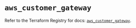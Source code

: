 # `aws_customer_gateway`

Refer to the Terraform Registry for docs: [`aws_customer_gateway`](https://registry.terraform.io/providers/hashicorp/aws/6.2.0/docs/resources/customer_gateway).
